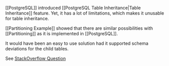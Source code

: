 [[PostgreSQL]] introduced [[PostgreSQL Table Inheritance|Table Inheritance]] feature. Yet, it has a lot of limitations, which makes it unusable for table inheritance.

[[Partitioning Example]] showed that there are similar possibilities with [[Partitioning]] as it is implemented in [[PostgreSQL]].

It would have been an easy to use solution had it supported schema deviations for the child tables.

See [StackOverflow Question](https://stackoverflow.com/questions/79673012/postgresql-add-column-to-partition-for-table-inheritance)
